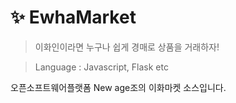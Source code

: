 # ✨ EwhaMarket
> 이화인이라면 누구나 쉽게 경매로 상품을 거래하자!

> Language : Javascript, Flask etc

오픈소프트웨어플랫폼 New age조의 이화마켓 소스입니다.
